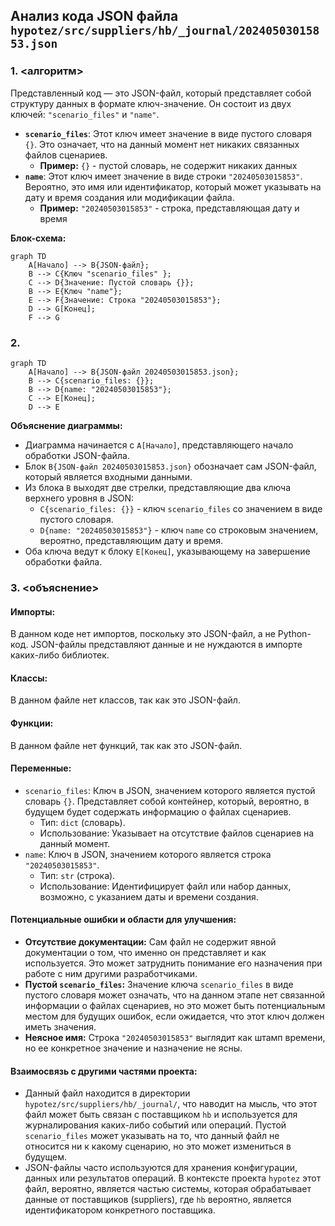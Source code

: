 ## Анализ кода JSON файла `hypotez/src/suppliers/hb/_journal/20240503015853.json`

### 1. <алгоритм>

Представленный код — это JSON-файл, который представляет собой структуру данных в формате ключ-значение. Он состоит из двух ключей: `"scenario_files"` и `"name"`. 

*   **`scenario_files`**: Этот ключ имеет значение в виде пустого словаря `{}`. Это означает, что на данный момент нет никаких связанных файлов сценариев. 
    *   **Пример:** `{}` - пустой словарь, не содержит никаких данных
*   **`name`**: Этот ключ имеет значение в виде строки `"20240503015853"`. Вероятно, это имя или идентификатор, который может указывать на дату и время создания или модификации файла.
    *   **Пример:** `"20240503015853"` - строка, представляющая дату и время

**Блок-схема:**
```mermaid
graph TD
    A[Начало] --> B{JSON-файл};
    B --> C{Ключ "scenario_files" };
    C --> D{Значение: Пустой словарь {}};
    B --> E{Ключ "name"};
    E --> F{Значение: Строка "20240503015853"};
    D --> G[Конец];
    F --> G
```

### 2. <mermaid>

```mermaid
graph TD
    A[Начало] --> B{JSON-файл 20240503015853.json};
    B --> C{scenario_files: {}};
    B --> D{name: "20240503015853"};
    C --> E[Конец];
    D --> E
```

**Объяснение диаграммы:**

*   Диаграмма начинается с `A[Начало]`, представляющего начало обработки JSON-файла.
*   Блок `B{JSON-файл 20240503015853.json}` обозначает сам JSON-файл, который является входными данными.
*   Из блока `B` выходят две стрелки, представляющие два ключа верхнего уровня в JSON:
    *   `C{scenario_files: {}}` - ключ `scenario_files` со значением в виде пустого словаря.
    *   `D{name: "20240503015853"}` - ключ `name` со строковым значением, вероятно, представляющим дату и время.
*   Оба ключа ведут к блоку `E[Конец]`, указывающему на завершение обработки файла.

### 3. <объяснение>

#### Импорты:

В данном коде нет импортов, поскольку это JSON-файл, а не Python-код. JSON-файлы представляют данные и не нуждаются в импорте каких-либо библиотек.

#### Классы:

В данном файле нет классов, так как это JSON-файл.

#### Функции:
В данном файле нет функций, так как это JSON-файл.

#### Переменные:
*   `scenario_files`: Ключ в JSON, значением которого является пустой словарь `{}`. Представляет собой контейнер, который, вероятно, в будущем будет содержать информацию о файлах сценариев.
    *  Тип: `dict` (словарь).
    *   Использование: Указывает на отсутствие файлов сценариев на данный момент.
*  `name`: Ключ в JSON, значением которого является строка `"20240503015853"`.
    * Тип: `str` (строка).
    *  Использование: Идентифицирует файл или набор данных, возможно, с указанием даты и времени создания.

#### Потенциальные ошибки и области для улучшения:

*   **Отсутствие документации:** Сам файл не содержит явной документации о том, что именно он представляет и как используется. Это может затруднить понимание его назначения при работе с ним другими разработчиками.
*   **Пустой `scenario_files`:** Значение ключа `scenario_files` в виде пустого словаря может означать, что на данном этапе нет связанной информации о файлах сценариев, но это может быть потенциальным местом для будущих ошибок, если ожидается, что этот ключ должен иметь значения.
*   **Неясное имя:** Строка `"20240503015853"` выглядит как штамп времени, но ее конкретное значение и назначение не ясны.

#### Взаимосвязь с другими частями проекта:
*  Данный файл находится в директории `hypotez/src/suppliers/hb/_journal/`, что наводит на мысль, что этот файл может быть связан с поставщиком `hb` и используется для журналирования каких-либо событий или операций. Пустой `scenario_files` может указывать на то, что данный файл не относится ни к какому сценарию, но это может измениться в будущем.
*  JSON-файлы часто используются для хранения конфигурации, данных или результатов операций. В контексте проекта `hypotez` этот файл, вероятно, является частью системы, которая обрабатывает данные от поставщиков (suppliers), где `hb` вероятно, является идентификатором конкретного поставщика.